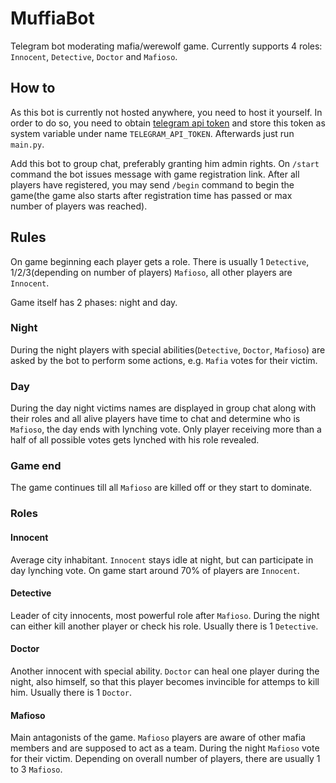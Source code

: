# MuffiaBot

Telegram bot moderating mafia/werewolf game. Currently supports 4 roles: `Innocent`, `Detective`, `Doctor` and `Mafioso`.

## How to

As this bot is currently not hosted anywhere, you need to host it yourself. In order to do so, you need to obtain [telegram api token](https://core.telegram.org/bots/features#botfather) and store this token as system variable under name `TELEGRAM_API_TOKEN`. Afterwards just run `main.py`.

Add this bot to group chat, preferably granting him admin rights. On `/start` command the bot issues message with game registration link. After all players have registered, you may send `/begin` command to begin the game(the game also starts after registration time has passed or max number of players was reached).

## Rules

On game beginning each player gets a role. There is usually 1 `Detective`, 1/2/3(depending on number of players) `Mafioso`, all other players are `Innocent`.

Game itself has 2 phases: night and day. 

### Night

During the night players with special abilities(`Detective`, `Doctor`, `Mafioso`) are asked by the bot to perform some actions, e.g. `Mafia` votes for their victim. 

### Day

During the day night victims names are displayed in group chat along with their roles and all alive players have time to chat and determine who is `Mafioso`, the day ends with lynching vote. Only player receiving more than a half of all possible votes gets lynched with his role revealed. 

### Game end

The game continues till all `Mafioso` are killed off or they start to dominate.

### Roles

#### Innocent

Average city inhabitant. `Innocent` stays idle at night, but can participate in day lynching vote. On game start around 70% of players are `Innocent`.

#### Detective

Leader of city innocents, most powerful role after `Mafioso`. During the night can either kill another player or check his role. Usually there is 1 `Detective`.

#### Doctor

Another innocent with special ability. `Doctor` can heal one player during the night, also himself, so that this player becomes invincible for attemps to kill him. Usually there is 1 `Doctor`.

#### Mafioso

Main antagonists of the game. `Mafioso` players are aware of other mafia members and are supposed to act as a team. During the night `Mafioso` vote for their victim. Depending on overall number of players, there are usually 1 to 3 `Mafioso`. 
